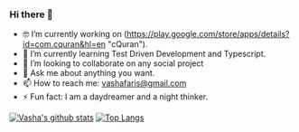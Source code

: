 ### Hi there 👋

- 🤓 I’m currently working on (https://play.google.com/store/apps/details?id=com.cquran&hl=en "cQuran").
- 🌱 I’m currently learning Test Driven Development and Typescript.
- 👯 I’m looking to collaborate on any social project
- 💬 Ask me about anything you want.
- 📫 How to reach me: vashafaris@gmail.com
- ⚡ Fun fact: I am a daydreamer and a night thinker.


[![Vasha's github stats](https://github-readme-stats.vercel.app/api?username=vashafaris)](https://github.com/vashafaris/github-readme-stats)
[![Top Langs](https://github-readme-stats.vercel.app/api/top-langs/?username=vashafaris&layout=compact)](https://github.com/vashafaris/github-readme-stats)
